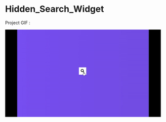 # Hidden_Search_Widget

Project GIF :

![](https://github.com/hamdeth3/Projects/blob/main/4-Hidden%20Search%20Widget/hiddenSearchWidgetGIF.gif)
